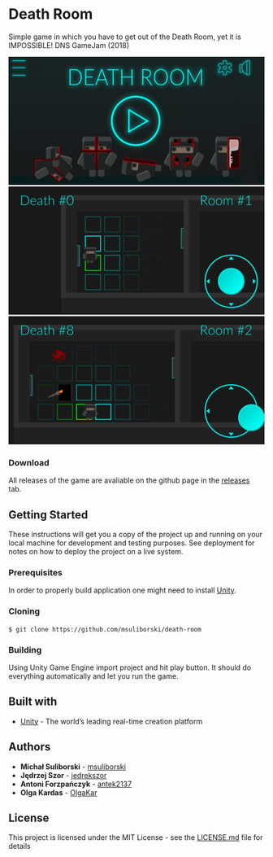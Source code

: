 # Death Room
Simple game in which you have to get out of the Death Room, yet it is IMPOSSIBLE! DNS GameJam (2018) 
</br>
<p align="center">
  <img width="840" src="Screens/1.jpg"/>
  <img width="840" src="Screens/2.jpg"/>
  <img width="840" src="Screens/3.jpg"/>
</p>

### Download
All releases of the game are avaliable on the github page in the [releases](https://github.com/msuliborski/death-room/releases) tab. 

## Getting Started
These instructions will get you a copy of the project up and running on your local machine for development and testing purposes. See deployment for notes on how to deploy the project on a live system.

### Prerequisites
In order to properly build application one might need to install [Unity](https://unity3d.com/get-unity/download).

### Cloning
```
$ git clone https://github.com/msuliborski/death-room
```

### Building
Using Unity Game Engine import project and hit play button. It should do everything automatically and let you run the game.

## Built with
* [Unity](https://unity.com/) - The world’s leading real-time creation platform

## Authors
* **Michał Suliborski** - [msuliborski](https://github.com/msuliborski)
* **Jędrzej Szor** - [jedrekszor](https://github.com/jedrekszor)
* **Antoni Forzpańczyk** - [antek2137](https://github.com/antek2137)
* **Olga Kardas** - [OlgaKar](https://github.com/OlgaKar)

## License
This project is licensed under the MIT License - see the [LICENSE.md](LICENSE.md) file for details
